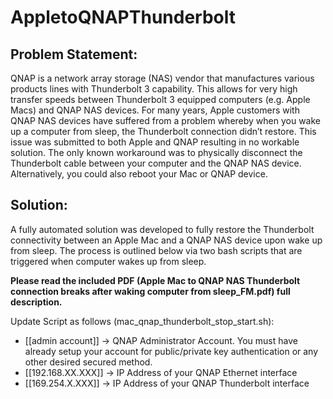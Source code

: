 # AppletoQNAPThunderbolt

## Problem Statement:
QNAP is a network array storage (NAS) vendor that manufactures various products lines with Thunderbolt 3 capability.  This allows for very high transfer speeds between Thunderbolt 3 equipped computers (e.g. Apple Macs) and QNAP NAS devices. For many years, Apple customers with QNAP NAS devices have suffered from a problem whereby when you wake up a computer from sleep, the Thunderbolt connection didn’t restore.  This issue was submitted to both Apple and QNAP resulting in no workable solution.  The only known workaround was to physically disconnect the Thunderbolt cable between your computer and the QNAP NAS device.  Alternatively, you could also reboot your Mac or QNAP device.

## Solution:
A fully automated solution was developed to fully restore the Thunderbolt connectivity between an Apple Mac and a QNAP NAS device upon wake up from sleep.  The process is outlined below via two bash scripts that are triggered when computer wakes up from sleep.

**Please read the included PDF (Apple Mac to QNAP NAS Thunderbolt connection breaks after waking computer from sleep_FM.pdf) full description.**

Update Script as follows (mac_qnap_thunderbolt_stop_start.sh):
* [[admin account]] -> QNAP Administrator Account.  You must have already setup your account for public/private key authentication or any other desired secured method.
* [[192.168.XX.XXX]] -> IP Address of your QNAP Ethernet interface
*	[[169.254.X.XXX]] -> IP Address of your QNAP Thunderbolt interface
